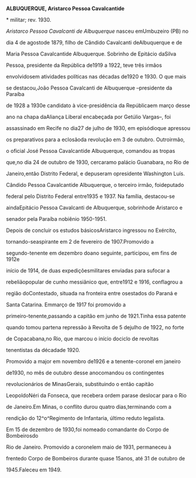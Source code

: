 **ALBUQUERQUE, Aristarco Pessoa Cavalcantide**



\* militar; rev. 1930.



*Aristarco Pessoa Cavalcanti de Albuquerque* nasceu emUmbuzeiro (PB) no

dia 4 de agostode 1879, filho de Cândido Cavalcanti deAlbuquerque e de

Maria Pessoa Cavalcantide Albuquerque. Sobrinho de Epitácio daSilva

Pessoa, presidente da República de1919 a 1922, teve três irmãos

envolvidosem atividades políticas nas décadas de1920 e 1930. O que mais

se destacou,João Pessoa Cavalcanti de Albuquerque –presidente da Paraíba

de 1928 a 1930e candidato à vice-presidência da Repúblicaem março desse

ano na chapa daAliança Liberal encabeçada por Getúlio Vargas–, foi

assassinado em Recife no dia27 de julho de 1930, em episódioque apressou

os preparativos para a eclosãoda revolução em 3 de outubro. Outroirmão,

o oficial José Pessoa Cavalcantide Albuquerque, comandou as tropas

que,no dia 24 de outubro de 1930, cercaramo palácio Guanabara, no Rio de

Janeiro,então Distrito Federal, e depuseram opresidente Washington Luís.

Cândido Pessoa Cavalcantide Albuquerque, o terceiro irmão, foideputado

federal pelo Distrito Federal entre1935 e 1937. Na família, destacou-se

aindaEpitácio Pessoa Cavalcanti de Albuquerque, sobrinhode Aristarco e

senador pela Paraíba nobiênio 1950-1951.



Depois de concluir os estudos básicosAristarco ingressou no Exército,

tornando-seaspirante em 2 de fevereiro de 1907.Promovido a

segundo-tenente em dezembro doano seguinte, participou, em fins de 1912e

início de 1914, de duas expediçõesmilitares enviadas para sufocar a

rebeliãopopular de cunho messiânico que, entre1912 e 1916, conflagrou a

região doContestado, situada na fronteira entre osestados do Paraná e

Santa Catarina. Emmarço de 1917 foi promovido a

primeiro-tenente,passando a capitão em junho de 1921.Tinha essa patente

quando tomou partena repressão à Revolta de 5 dejulho de 1922, no forte

de Copacabana,no Rio, que marcou o início dociclo de revoltas

tenentistas da décadade 1920.



Promovido a major em novembro de1926 e a tenente-coronel em janeiro

de1930, no mês de outubro desse anocomandou os contingentes

revolucionários de MinasGerais, substituindo o então capitão

LeopoldoNéri da Fonseca, que recebera ordem parase deslocar para o Rio

de Janeiro.Em Minas, o conflito durou quatro dias,terminando com a

rendição do 12^o^Regimento de Infantaria, último reduto legalista.



Em 15 de dezembro de 1930,foi nomeado comandante do Corpo de Bombeirosdo

Rio de Janeiro. Promovido a coronelem maio de 1931, permaneceu à

frentedo Corpo de Bombeiros durante quase 15anos, até 31 de outubro de

1945.Faleceu em 1949.



